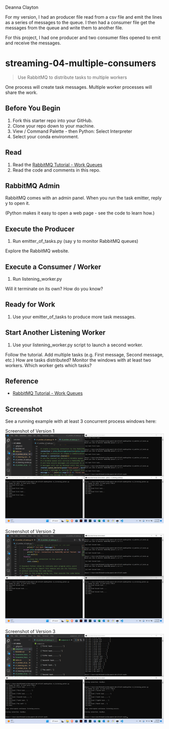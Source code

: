 Deanna Clayton

For my version, I had an producer file read from a csv file and emit the lines as a series of messages to the queue. I then had a consumer file get the messages from the queue and write them to another file.

For this project, I had one producer and two consumer files opened to emit and receive the messages.

# streaming-04-multiple-consumers

> Use RabbitMQ to distribute tasks to multiple workers

One process will create task messages. Multiple worker processes will share the work. 


## Before You Begin

1. Fork this starter repo into your GitHub.
1. Clone your repo down to your machine.
1. View / Command Palette - then Python: Select Interpreter
1. Select your conda environment. 

## Read

1. Read the [RabbitMQ Tutorial - Work Queues](https://www.rabbitmq.com/tutorials/tutorial-two-python.html)
1. Read the code and comments in this repo.

## RabbitMQ Admin 

RabbitMQ comes with an admin panel. When you run the task emitter, reply y to open it. 

(Python makes it easy to open a web page - see the code to learn how.)

## Execute the Producer

1. Run emitter_of_tasks.py (say y to monitor RabbitMQ queues)

Explore the RabbitMQ website.

## Execute a Consumer / Worker

1. Run listening_worker.py

Will it terminate on its own? How do you know? 

## Ready for Work

1. Use your emitter_of_tasks to produce more task messages.

## Start Another Listening Worker 

1. Use your listening_worker.py script to launch a second worker. 

Follow the tutorial. 
Add multiple tasks (e.g. First message, Second message, etc.)
How are tasks distributed? 
Monitor the windows with at least two workers. 
Which worker gets which tasks?


## Reference

- [RabbitMQ Tutorial - Work Queues](https://www.rabbitmq.com/tutorials/tutorial-two-python.html)


## Screenshot

See a running example with at least 3 concurrent process windows here:

Screenshot of Version 1
![Screenshot](Screenshot_Version_1.png)

Screenshot of Version 2
![Screenshot](Screenshot_Version_2.png)

Screenshot of Version 3
![Screenshot](Screenshot_Version_3.png)
